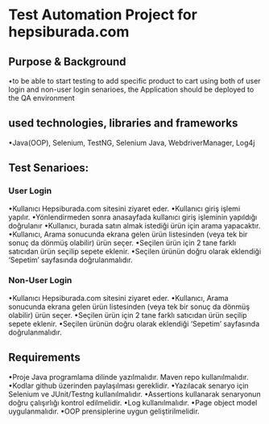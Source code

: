 # Test Automation Project for hepsiburada.com
## Purpose & Background
•to be able to start  testing  to add specific product to cart using both of user login and non-user login senarioes,  the Application should be deployed to the QA environment
## used technologies, libraries and frameworks
•Java(OOP), Selenium, TestNG, Selenium Java, WebdriverManager, Log4j 

## Test Senarioes:
### User Login
•Kullanıcı Hepsiburada.com sitesini ziyaret eder.
•Kullanıcı giriş işlemi yapılır.
•Yönlendirmeden sonra anasayfada kullanıcı giriş işleminin yapıldığı doğrulanır
•Kullanıcı, burada satın almak istediği ürün için arama yapacaktır.
•Kullanıcı, Arama sonucunda ekrana gelen ürün listesinden (veya tek bir sonuç da dönmüş olabilir) ürün seçer.
•Seçilen ürün için 2 tane farklı satıcıdan ürün seçilip sepete eklenir.
•Seçilen ürünün doğru olarak eklendiği ‘Sepetim’ sayfasında doğrulanmalıdır.

### Non-User Login
•Kullanıcı Hepsiburada.com sitesini ziyaret eder.
•Kullanıcı, Arama sonucunda ekrana gelen ürün listesinden (veya tek bir sonuç da dönmüş olabilir) ürün seçer.
•Seçilen ürün için 2 tane farklı satıcıdan ürün seçilip sepete eklenir.
•Seçilen ürünün doğru olarak eklendiği ‘Sepetim’ sayfasında doğrulanmalıdır.

## Requirements
•Proje Java programlama dilinde yazılmalıdır. Maven repo kullanılmalıdır.
•Kodlar github üzerinden paylaşılması gereklidir. 
•Yazılacak senaryo için Selenium ve JUnit/Testng kullanılmalıdır.
•Assertions kullanarak senaryonun doğru çalışırlığı kontrol edilmelidir.
•Log kullanılmalıdır.
•Page object model uygulanmalıdır.
•OOP prensiplerine uygun geliştirilmelidir.

